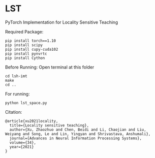 # LST
PyTorch Implementation for Locality Sensitive Teaching


Required Package:

    pip install torch==1.10
    pip install scipy 
    pip install cupy-cuda102 
    pip install pynvrtc 
    pip install Cython 

Before Running: Open terminal at this folder

    cd lsh-imt
    make
    cd ..

For running:

    python lst_space.py
    
Citation:

    @article{xu2021locality,
      title={Locality sensitive teaching},
      author={Xu, Zhaozhuo and Chen, Beidi and Li, Chaojian and Liu, Weiyang and Song, Le and Lin, Yingyan and Shrivastava, Anshumali},
      journal={Advances in Neural Information Processing Systems},
      volume={34},
      year={2021}
    }
